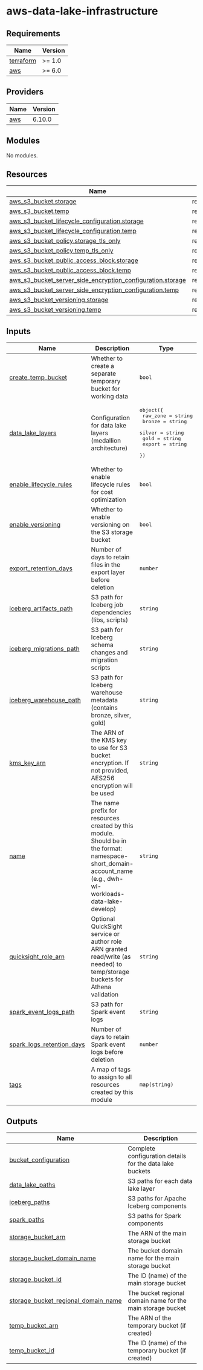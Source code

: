 # aws-data-lake-infrastructure

<!-- BEGIN_TF_DOCS -->
## Requirements

| Name | Version |
|------|---------|
| <a name="requirement_terraform"></a> [terraform](#requirement\_terraform) | >= 1.0 |
| <a name="requirement_aws"></a> [aws](#requirement\_aws) | >= 6.0 |

## Providers

| Name | Version |
|------|---------|
| <a name="provider_aws"></a> [aws](#provider\_aws) | 6.10.0 |

## Modules

No modules.

## Resources

| Name | Type |
|------|------|
| [aws_s3_bucket.storage](https://registry.terraform.io/providers/hashicorp/aws/latest/docs/resources/s3_bucket) | resource |
| [aws_s3_bucket.temp](https://registry.terraform.io/providers/hashicorp/aws/latest/docs/resources/s3_bucket) | resource |
| [aws_s3_bucket_lifecycle_configuration.storage](https://registry.terraform.io/providers/hashicorp/aws/latest/docs/resources/s3_bucket_lifecycle_configuration) | resource |
| [aws_s3_bucket_lifecycle_configuration.temp](https://registry.terraform.io/providers/hashicorp/aws/latest/docs/resources/s3_bucket_lifecycle_configuration) | resource |
| [aws_s3_bucket_policy.storage_tls_only](https://registry.terraform.io/providers/hashicorp/aws/latest/docs/resources/s3_bucket_policy) | resource |
| [aws_s3_bucket_policy.temp_tls_only](https://registry.terraform.io/providers/hashicorp/aws/latest/docs/resources/s3_bucket_policy) | resource |
| [aws_s3_bucket_public_access_block.storage](https://registry.terraform.io/providers/hashicorp/aws/latest/docs/resources/s3_bucket_public_access_block) | resource |
| [aws_s3_bucket_public_access_block.temp](https://registry.terraform.io/providers/hashicorp/aws/latest/docs/resources/s3_bucket_public_access_block) | resource |
| [aws_s3_bucket_server_side_encryption_configuration.storage](https://registry.terraform.io/providers/hashicorp/aws/latest/docs/resources/s3_bucket_server_side_encryption_configuration) | resource |
| [aws_s3_bucket_server_side_encryption_configuration.temp](https://registry.terraform.io/providers/hashicorp/aws/latest/docs/resources/s3_bucket_server_side_encryption_configuration) | resource |
| [aws_s3_bucket_versioning.storage](https://registry.terraform.io/providers/hashicorp/aws/latest/docs/resources/s3_bucket_versioning) | resource |
| [aws_s3_bucket_versioning.temp](https://registry.terraform.io/providers/hashicorp/aws/latest/docs/resources/s3_bucket_versioning) | resource |

## Inputs

| Name | Description | Type | Default | Required |
|------|-------------|------|---------|:--------:|
| <a name="input_create_temp_bucket"></a> [create\_temp\_bucket](#input\_create\_temp\_bucket) | Whether to create a separate temporary bucket for working data | `bool` | `false` | no |
| <a name="input_data_lake_layers"></a> [data\_lake\_layers](#input\_data\_lake\_layers) | Configuration for data lake layers (medallion architecture) | <pre>object({<br/>    raw_zone = string<br/>    bronze   = string<br/>    silver   = string<br/>    gold     = string<br/>    export   = string<br/>  })</pre> | <pre>{<br/>  "bronze": "iceberg-warehouse/bronze",<br/>  "export": "export",<br/>  "gold": "iceberg-warehouse/gold",<br/>  "raw_zone": "raw-zone",<br/>  "silver": "iceberg-warehouse/silver"<br/>}</pre> | no |
| <a name="input_enable_lifecycle_rules"></a> [enable\_lifecycle\_rules](#input\_enable\_lifecycle\_rules) | Whether to enable lifecycle rules for cost optimization | `bool` | `true` | no |
| <a name="input_enable_versioning"></a> [enable\_versioning](#input\_enable\_versioning) | Whether to enable versioning on the S3 storage bucket | `bool` | `true` | no |
| <a name="input_export_retention_days"></a> [export\_retention\_days](#input\_export\_retention\_days) | Number of days to retain files in the export layer before deletion | `number` | `30` | no |
| <a name="input_iceberg_artifacts_path"></a> [iceberg\_artifacts\_path](#input\_iceberg\_artifacts\_path) | S3 path for Iceberg job dependencies (libs, scripts) | `string` | `"iceberg-artifacts"` | no |
| <a name="input_iceberg_migrations_path"></a> [iceberg\_migrations\_path](#input\_iceberg\_migrations\_path) | S3 path for Iceberg schema changes and migration scripts | `string` | `"iceberg-migrations"` | no |
| <a name="input_iceberg_warehouse_path"></a> [iceberg\_warehouse\_path](#input\_iceberg\_warehouse\_path) | S3 path for Iceberg warehouse metadata (contains bronze, silver, gold) | `string` | `"iceberg-warehouse"` | no |
| <a name="input_kms_key_arn"></a> [kms\_key\_arn](#input\_kms\_key\_arn) | The ARN of the KMS key to use for S3 bucket encryption. If not provided, AES256 encryption will be used | `string` | `null` | no |
| <a name="input_name"></a> [name](#input\_name) | The name prefix for resources created by this module. Should be in the format: namespace-short\_domain-account\_name (e.g., dwh-wl-workloads-data-lake-develop) | `string` | n/a | yes |
| <a name="input_quicksight_role_arn"></a> [quicksight\_role\_arn](#input\_quicksight\_role\_arn) | Optional QuickSight service or author role ARN granted read/write (as needed) to temp/storage buckets for Athena validation | `string` | `null` | no |
| <a name="input_spark_event_logs_path"></a> [spark\_event\_logs\_path](#input\_spark\_event\_logs\_path) | S3 path for Spark event logs | `string` | `"spark-event-logs"` | no |
| <a name="input_spark_logs_retention_days"></a> [spark\_logs\_retention\_days](#input\_spark\_logs\_retention\_days) | Number of days to retain Spark event logs before deletion | `number` | `90` | no |
| <a name="input_tags"></a> [tags](#input\_tags) | A map of tags to assign to all resources created by this module | `map(string)` | `{}` | no |

## Outputs

| Name | Description |
|------|-------------|
| <a name="output_bucket_configuration"></a> [bucket\_configuration](#output\_bucket\_configuration) | Complete configuration details for the data lake buckets |
| <a name="output_data_lake_paths"></a> [data\_lake\_paths](#output\_data\_lake\_paths) | S3 paths for each data lake layer |
| <a name="output_iceberg_paths"></a> [iceberg\_paths](#output\_iceberg\_paths) | S3 paths for Apache Iceberg components |
| <a name="output_spark_paths"></a> [spark\_paths](#output\_spark\_paths) | S3 paths for Spark components |
| <a name="output_storage_bucket_arn"></a> [storage\_bucket\_arn](#output\_storage\_bucket\_arn) | The ARN of the main storage bucket |
| <a name="output_storage_bucket_domain_name"></a> [storage\_bucket\_domain\_name](#output\_storage\_bucket\_domain\_name) | The bucket domain name for the main storage bucket |
| <a name="output_storage_bucket_id"></a> [storage\_bucket\_id](#output\_storage\_bucket\_id) | The ID (name) of the main storage bucket |
| <a name="output_storage_bucket_regional_domain_name"></a> [storage\_bucket\_regional\_domain\_name](#output\_storage\_bucket\_regional\_domain\_name) | The bucket regional domain name for the main storage bucket |
| <a name="output_temp_bucket_arn"></a> [temp\_bucket\_arn](#output\_temp\_bucket\_arn) | The ARN of the temporary bucket (if created) |
| <a name="output_temp_bucket_id"></a> [temp\_bucket\_id](#output\_temp\_bucket\_id) | The ID (name) of the temporary bucket (if created) |
<!-- END_TF_DOCS -->
